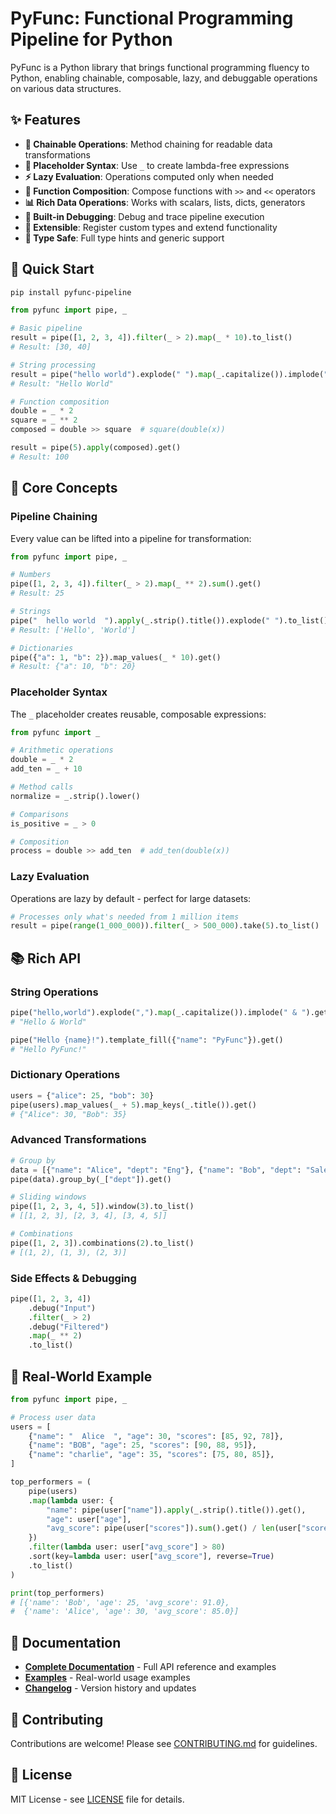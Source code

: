 # PyFunc: Functional Programming Pipeline for Python

PyFunc is a Python library that brings functional programming fluency to Python, enabling chainable, composable, lazy, and debuggable operations on various data structures.

## ✨ Features

- **🔗 Chainable Operations**: Method chaining for readable data transformations
- **🎯 Placeholder Syntax**: Use `_` to create lambda-free expressions  
- **⚡ Lazy Evaluation**: Operations computed only when needed
- **🔄 Function Composition**: Compose functions with `>>` and `<<` operators
- **📊 Rich Data Operations**: Works with scalars, lists, dicts, generators
- **🐛 Built-in Debugging**: Debug and trace pipeline execution
- **🔧 Extensible**: Register custom types and extend functionality
- **📝 Type Safe**: Full type hints and generic support

## 🚀 Quick Start

```bash
pip install pyfunc-pipeline
```

```python
from pyfunc import pipe, _

# Basic pipeline
result = pipe([1, 2, 3, 4]).filter(_ > 2).map(_ * 10).to_list()
# Result: [30, 40]

# String processing  
result = pipe("hello world").explode(" ").map(_.capitalize()).implode(" ").get()
# Result: "Hello World"

# Function composition
double = _ * 2
square = _ ** 2
composed = double >> square  # square(double(x))

result = pipe(5).apply(composed).get()
# Result: 100
```

## 🎯 Core Concepts

### Pipeline Chaining

Every value can be lifted into a pipeline for transformation:

```python
from pyfunc import pipe, _

# Numbers
pipe([1, 2, 3, 4]).filter(_ > 2).map(_ ** 2).sum().get()
# Result: 25

# Strings  
pipe("  hello world  ").apply(_.strip().title()).explode(" ").to_list()
# Result: ['Hello', 'World']

# Dictionaries
pipe({"a": 1, "b": 2}).map_values(_ * 10).get()
# Result: {"a": 10, "b": 20}
```

### Placeholder Syntax

The `_` placeholder creates reusable, composable expressions:

```python
from pyfunc import _

# Arithmetic operations
double = _ * 2
add_ten = _ + 10

# Method calls
normalize = _.strip().lower()

# Comparisons  
is_positive = _ > 0

# Composition
process = double >> add_ten  # add_ten(double(x))
```

### Lazy Evaluation

Operations are lazy by default - perfect for large datasets:

```python
# Processes only what's needed from 1 million items
result = pipe(range(1_000_000)).filter(_ > 500_000).take(5).to_list()
```

## 📚 Rich API

### String Operations
```python
pipe("hello,world").explode(",").map(_.capitalize()).implode(" & ").get()
# "Hello & World"

pipe("Hello {name}!").template_fill({"name": "PyFunc"}).get()  
# "Hello PyFunc!"
```

### Dictionary Operations
```python
users = {"alice": 25, "bob": 30}
pipe(users).map_values(_ + 5).map_keys(_.title()).get()
# {"Alice": 30, "Bob": 35}
```

### Advanced Transformations
```python
# Group by
data = [{"name": "Alice", "dept": "Eng"}, {"name": "Bob", "dept": "Sales"}]
pipe(data).group_by(_["dept"]).get()

# Sliding windows
pipe([1, 2, 3, 4, 5]).window(3).to_list()
# [[1, 2, 3], [2, 3, 4], [3, 4, 5]]

# Combinations
pipe([1, 2, 3]).combinations(2).to_list()  
# [(1, 2), (1, 3), (2, 3)]
```

### Side Effects & Debugging
```python
pipe([1, 2, 3, 4])
    .debug("Input")
    .filter(_ > 2) 
    .debug("Filtered")
    .map(_ ** 2)
    .to_list()
```

## 🌟 Real-World Example

```python
from pyfunc import pipe, _

# Process user data
users = [
    {"name": "  Alice  ", "age": 30, "scores": [85, 92, 78]},
    {"name": "BOB", "age": 25, "scores": [90, 88, 95]},
    {"name": "charlie", "age": 35, "scores": [75, 80, 85]},
]

top_performers = (
    pipe(users)
    .map(lambda user: {
        "name": pipe(user["name"]).apply(_.strip().title()).get(),
        "age": user["age"], 
        "avg_score": pipe(user["scores"]).sum().get() / len(user["scores"])
    })
    .filter(lambda user: user["avg_score"] > 80)
    .sort(key=lambda user: user["avg_score"], reverse=True)
    .to_list()
)

print(top_performers)
# [{'name': 'Bob', 'age': 25, 'avg_score': 91.0}, 
#  {'name': 'Alice', 'age': 30, 'avg_score': 85.0}]
```

## 📖 Documentation

- **[Complete Documentation](DOCUMENTATION.md)** - Full API reference and examples
- **[Examples](examples/)** - Real-world usage examples  
- **[Changelog](CHANGELOG.md)** - Version history and updates

## 🤝 Contributing

Contributions are welcome! Please see [CONTRIBUTING.md](CONTRIBUTING.md) for guidelines.

## 📄 License

MIT License - see [LICENSE](LICENSE) file for details.
